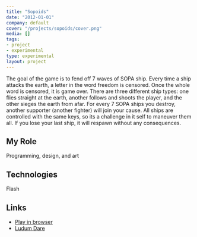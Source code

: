 ```yaml
---
title: "Sopoids"
date: "2012-01-01"
company: default
cover: "/projects/sopoids/cover.png"
media: []
tags:
- project
- experimental
type: experimental
layout: project
---
```


The goal of the game is to fend off 7 waves of SOPA ship. Every time a ship attacks the earth, a letter in the word freedom is censored. Once the whole word is censored, it is game over. There are three different ship types: one flies straight at the earth, another follows and shoots the player, and the other sieges the earth from afar. For every 7 SOPA ships you destroy, another supporter (another fighter) will join your cause. All ships are controlled with the same keys, so its a challenge in it self to maneuver them all. If you lose your last ship, it will respawn without any consequences.

## My Role
Programming, design, and art

## Technologies
Flash

## Links
* [Play in browser](/projects/sopoids/play.html)
* [Ludum Dare](http://ludumdare.com/compo/sopajam/?action=preview&uid=3079)